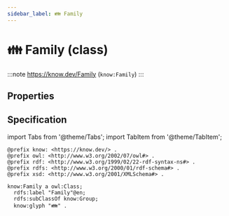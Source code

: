 ```yaml
---
sidebar_label: 👪 Family
---
```


# 👪 Family (class)

:::note
https://know.dev/Family
(`know:Family`)
:::

## Properties

## Specification

import Tabs from '@theme/Tabs';
import TabItem from '@theme/TabItem';

<Tabs>
<TabItem value="turtle" label="Turtle">

```turtle
@prefix know: <https://know.dev/> .
@prefix owl: <http://www.w3.org/2002/07/owl#> .
@prefix rdf: <http://www.w3.org/1999/02/22-rdf-syntax-ns#> .
@prefix rdfs: <http://www.w3.org/2000/01/rdf-schema#> .
@prefix xsd: <http://www.w3.org/2001/XMLSchema#> .

know:Family a owl:Class;
  rdfs:label "Family"@en;
  rdfs:subClassOf know:Group;
  know:glyph "👪" .

```

</TabItem>
</Tabs>

[`Family`]: /Family
